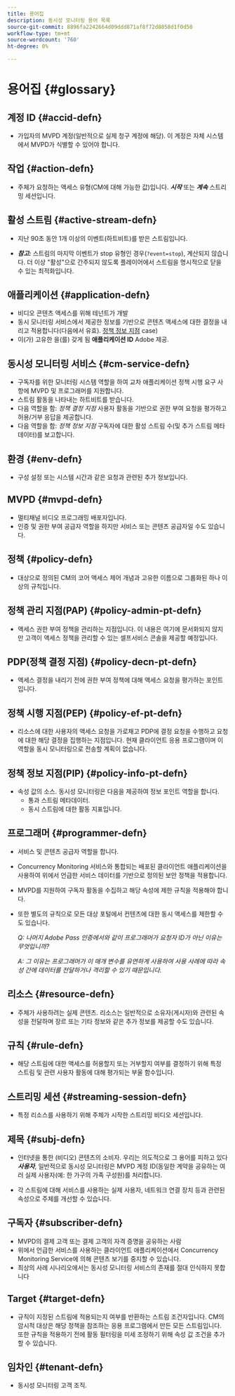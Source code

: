 ```yaml
---
title: 용어집
description: 동시성 모니터링 용어 목록
source-git-commit: 8896fa2242664d09ddd871af8f72d8858d1f0d50
workflow-type: tm+mt
source-wordcount: '760'
ht-degree: 0%

---
```



# 용어집 {#glossary}

## 계정 ID {#accid-defn}

* 가입자의 MVPD 계정(일반적으로 실제 청구 계정에 해당). 이 계정은 자체 시스템에서 MVPD가 식별할 수 있어야 합니다.

## 작업 {#action-defn}

* 주체가 요청하는 액세스 유형(CM에 대해 가능한 값)입니다. ***시작*** 또는 ***계속*** 스트리밍 세션입니다.

## 활성 스트림 {#active-stream-defn}

* 지난 90초 동안 1개 이상의 이벤트(하트비트)를 받은 스트림입니다.

* ***참고:*** 스트림의 마지막 이벤트가 stop 유형인 경우(`?event=stop`), 계산되지 않습니다. 더 이상 &quot;활성&quot;으로 간주되지 않도록 플레이어에서 스트림을 명시적으로 닫을 수 있는 최적화입니다.

## 애플리케이션 {#application-defn}

* 비디오 콘텐츠 액세스를 위해 테넌트가 개발
* 동시 모니터링 서비스에서 제공한 정보를 기반으로 콘텐츠 액세스에 대한 결정을 내리고 적용합니다(다음에서 유효). [정책 정보 지점](/help/concurrency-monitoring/policy-info-pt-versionone.md) case)
* 이(가) 고유한 을(를) 갖게 됨 **애플리케이션 ID** Adobe 제공.

## 동시성 모니터링 서비스 {#cm-service-defn}

* 구독자를 위한 모니터링 시스템 역할을 하여 교차 애플리케이션 정책 시행 요구 사항에 MVPD 및 프로그래머를 지원합니다.
* 스트림 활동을 나타내는 하트비트를 받습니다.
* 다음 역할을 함: _정책 결정 지점_ 사용자 활동을 기반으로 권한 부여 요청을 평가하고 허용/거부 응답을 제공합니다.
* 다음 역할을 함: _정책 정보 지점_ 구독자에 대한 활성 스트림 수(및 추가 스트림 메타데이터)를 보고합니다.

## 환경 {#env-defn}

* 구성 설정 또는 시스템 시간과 같은 요청과 관련된 추가 정보입니다.

## MVPD {#mvpd-defn}

* 멀티채널 비디오 프로그래밍 배포자입니다.
* 인증 및 권한 부여 공급자 역할을 하지만 서비스 또는 콘텐츠 공급자일 수도 있습니다.

## 정책 {#policy-defn}

* 대상으로 정의된 CM의 코어 액세스 제어 개념과 고유한 이름으로 그룹화된 하나 이상의 규칙입니다.

## 정책 관리 지점(PAP) {#policy-admin-pt-defn}

* 액세스 권한 부여 정책을 관리하는 지점입니다. 이 내용은 여기에 문서화되지 않지만 고객이 액세스 정책을 관리할 수 있는 셀프서비스 콘솔을 제공할 예정입니다.

## PDP(정책 결정 지점) {#policy-decn-pt-defn}

* 액세스 결정을 내리기 전에 권한 부여 정책에 대해 액세스 요청을 평가하는 포인트입니다.

## 정책 시행 지점(PEP) {#policy-ef-pt-defn}

* 리소스에 대한 사용자의 액세스 요청을 가로채고 PDP에 결정 요청을 수행하고 요청에 대한 해당 결정을 집행하는 지점입니다. 현재 클라이언트 응용 프로그램이며 이 역할을 동시 모니터링으로 전송할 계획이 없습니다.

## 정책 정보 지점(PIP) {#policy-info-pt-defn}

* 속성 값의 소스. 동시성 모니터링은 다음을 제공하여 정보 포인트 역할을 합니다.
   * 통과 스트림 메타데이터.
   * 동시 스트림에 대한 활동 지표입니다.

## 프로그래머 {#programmer-defn}

* 서비스 및 콘텐츠 공급자 역할을 합니다.
* Concurrency Monitoring 서비스와 통합되는 배포된 클라이언트 애플리케이션을 사용하여 위에서 언급한 서비스 데이터를 기반으로 정의된 보안 정책을 적용합니다.
* MVPD를 지원하여 구독자 활동을 수집하고 해당 속성에 제한 규칙을 적용해야 합니다.
* 또한 별도의 규칙으로 모든 대상 포털에서 컨텐츠에 대한 동시 액세스를 제한할 수도 있습니다.

  *Q: 나머지 Adobe Pass 인증에서와 같이 프로그래머가 요청자 ID가 아닌 이유는 무엇입니까?*

  *A: 그 이유는 프로그래머가 이 매개 변수를 유연하게 사용하여 사용 사례에 따라 속성 간에 데이터를 전달하거나 격리할 수 있기 때문입니다.*

## 리소스 {#resource-defn}

* 주체가 사용하려는 실제 콘텐츠. 리소스는 일반적으로 소유자(게시자)와 관련된 속성을 전달하며 장르 또는 기타 정보와 같은 추가 정보를 제공할 수도 있습니다.

## 규칙 {#rule-defn}

* 해당 스트림에 대한 액세스를 허용할지 또는 거부할지 여부를 결정하기 위해 특정 스트림 및 관련 사용자 활동에 대해 평가되는 부울 함수입니다.

## 스트리밍 세션 {#streaming-session-defn}

* 특정 리소스를 사용하기 위해 주체가 시작한 스트리밍 비디오 세션입니다.

## 제목 {#subj-defn}

* 인터넷을 통한 (비디오) 콘텐츠의 소비자. 우리는 의도적으로 그 용어를 피하고 있다 _**사용자**_, 일반적으로 동시성 모니터링은 MVPD 계정 ID(동일한 계약을 공유하는 여러 실제 사용자(예: 한 가구의 가족 구성원)를 처리합니다.

* 각 스트림에 대해 서비스를 사용하는 실제 사용자, 네트워크 연결 장치 등과 관련된 속성으로 주체를 개선할 수 있습니다.

## 구독자 {#subscriber-defn}

* MVPD의 결제 고객 또는 결제 고객의 자격 증명을 공유하는 사람
* 위에서 언급한 서비스를 사용하는 클라이언트 애플리케이션에서 Concurrency Monitoring Service에 의해 콘텐츠 보기를 중지할 수 있습니다.
* 최상의 사례 시나리오에서는 동시성 모니터링 서비스의 존재를 절대 인식하지 못합니다

## Target {#target-defn}

* 규칙이 지정된 스트림에 적용되는지 여부를 반환하는 스트림 조건자입니다. CM의 암시적 대상은 해당 정책을 참조하는 응용 프로그램에서 만든 모든 스트림입니다. 또한 규칙을 적용하기 전에 활동 필터링을 미세 조정하기 위해 속성 값 조건을 추가할 수 있습니다.

## 임차인 {#tenant-defn}

* 동시성 모니터링 고객 조직.
